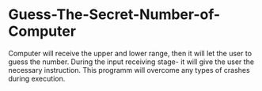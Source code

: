 # Guess-The-Secret-Number-of-Computer
Computer will receive the upper and lower range, then it will let the user to guess the number.
During the input receiving stage- it will give the user the necessary instruction.
This programm will overcome any types of crashes during execution.
